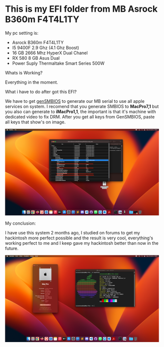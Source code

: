 <h1>This is my EFI folder from MB Asrock B360m F4T4L1TY</h1>

My pc setting is:
<ul>
  <li>Asrock B360m F4T4L1TY</li>
  <li>I5 9400F 2.9 Ghz (4.1 Ghz Boost)</li>
  <li>16 GB 2666 Mhz HyperX Dual Chanel</li>
  <li>RX 580 8 GB Asus Dual</li>
  <li>Power Suply Thermaltake Smart Series 500W</li>
</ul>


Whats is Working?

Everything in the moment.

What i have to do after got this EFI?

We have to get <a href="https://github.com/corpnewt/GenSMBIOS">genSMBIOS</a> to generate our MB serial to use all apple services on system. I recomend that you generate SMBIOS to <strong>MacPro7,1</strong> but you also can generate to <strong>iMacPro1,1</strong>, the important is that it's machine with dedicated video to fix DRM. After you get all keys from GenSMBIOS, paste all keys that show's on image.

<img src="https://raw.githubusercontent.com/LuizSoares1/EFI-Asrock-B360M-Fat4al1ty/main/Systemproductnames.png">

My conclusion:

I have use this system 2 months ago, I studied on forums to get my hackintosh more perfect possible and the result is very cool, everything's working perfect to me and I keep gave my hackintosh better than now in the future.

<img src="https://raw.githubusercontent.com/LuizSoares1/EFI-Asrock-B360M-Fat4al1ty/main/My%20mac%20os.png">

